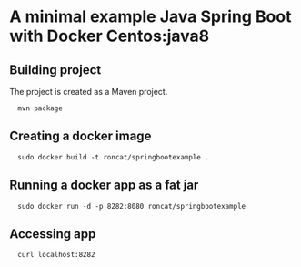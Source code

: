 # A minimal example Java Spring Boot with Docker Centos:java8

## Building project
The project is created as a Maven project.

```
  mvn package 
```

## Creating a docker image
```
  sudo docker build -t roncat/springbootexample .
```
## Running a docker app as a fat jar
```
  sudo docker run -d -p 8282:8080 roncat/springbootexample
```
## Accessing app
``` 
  curl localhost:8282
```


